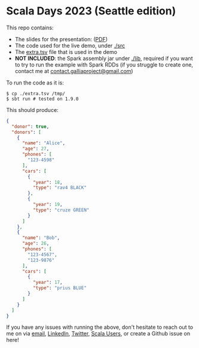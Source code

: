 # Scala Days 2023 (Seattle edition)

This repo contains:
- The slides for the presentation: ([PDF](./Anthony_Cros.Gallia.ScalaDays_2023_Seattle.pdf))
- The code used for the live demo, under [./src](./src)
- The [extra.tsv](./extra.tsv) file that is used in the demo
- __NOT INCLUDED__:  the Spark assembly jar under [./lib](./lib), required if you want to try to run the example with Spark RDDs (if you struggle to create one, contact me at contact.galliaproject@gmail.com)

To run the code as it is:
```shell
$ cp ./extra.tsv /tmp/
$ sbt run # tested on 1.9.0
```
This should produce:

```json
{
  "donor": true,
  "donors": [
    {
      "name": "Alice",
      "age": 27,
      "phones": [
        "123-4598"
      ],
      "cars": [
        {
          "year": 18,
          "type": "rav4 BLACK"
        },
        {
          "year": 19,
          "type": "cruze GREEN"
        }
      ]
    },
    {
      "name": "Bob",
      "age": 26,
      "phones": [
        "123-4567",
        "123-9876"
      ],
      "cars": [
        {
          "year": 17,
          "type": "prius BLUE"
        }
      ]
    }
  ]
}
```

If you have any issues with running the above, don't hesitate to reach out to me on via [email](contact.galliaproject@gmail.com), [LinkedIn](https://www.linkedin.com/in/anthony-cros-3587b063/), [Twitter](https://twitter.com/anthony_cros), [Scala Users](https://users.scala-lang.org/t/introducing-gallia-a-library-for-data-manipulation/7112), or create a Github issue on  here!

